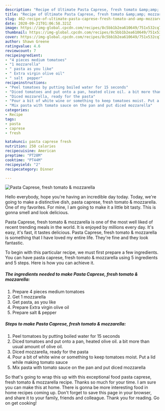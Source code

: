```yaml
---
description: "Recipe of Ultimate Pasta Caprese, fresh tomato &amp;amp; mozzarella"
title: "Recipe of Ultimate Pasta Caprese, fresh tomato &amp;amp; mozzarella"
slug: 462-recipe-of-ultimate-pasta-caprese-fresh-tomato-and-amp-mozzarella
date: 2020-09-21T01:06:58.321Z
image: https://img-global.cpcdn.com/recipes/8c5bb1b2ea610649/751x532cq70/pasta-caprese-fresh-tomato-mozzarella-recipe-main-photo.jpg
thumbnail: https://img-global.cpcdn.com/recipes/8c5bb1b2ea610649/751x532cq70/pasta-caprese-fresh-tomato-mozzarella-recipe-main-photo.jpg
cover: https://img-global.cpcdn.com/recipes/8c5bb1b2ea610649/751x532cq70/pasta-caprese-fresh-tomato-mozzarella-recipe-main-photo.jpg
author: Shawn Greene
ratingvalue: 4.6
reviewcount: 7
recipeingredient:
- "4 pieces medium tomatoes"
- "1 mozzarella"
- " pasta as you like"
- " Extra virgin olive oil"
- " salt  pepper"
recipeinstructions:
- "Peel tomatoes by putting boiled water for 15 seconds"
- "Diced tomatoes and put onto a pan, heated olive oil. a bit more than usual amount of olive oil."
- "Diced mozzarella, ready for the pasta"
- "Pour a bit of white wine or something to keep tomatoes moist. Put a lid while making tomato sauce"
- "Mix pasta with tomato sauce on the pan and put diced mozzarella"
categories:
- Recipe
tags:
- pasta
- caprese
- fresh

katakunci: pasta caprese fresh 
nutrition: 250 calories
recipecuisine: American
preptime: "PT28M"
cooktime: "PT44M"
recipeyield: "2"
recipecategory: Dinner

---
```



![Pasta Caprese, fresh tomato &amp; mozzarella](https://img-global.cpcdn.com/recipes/8c5bb1b2ea610649/751x532cq70/pasta-caprese-fresh-tomato-mozzarella-recipe-main-photo.jpg)

Hello everybody, hope you're having an incredible day today. Today, we're going to make a distinctive dish, pasta caprese, fresh tomato &amp; mozzarella. One of my favorites. For mine, I am going to make it a little bit tasty. This is gonna smell and look delicious.

Pasta Caprese, fresh tomato &amp; mozzarella is one of the most well liked of recent trending meals in the world. It is enjoyed by millions every day. It's easy, it's fast, it tastes delicious. Pasta Caprese, fresh tomato &amp; mozzarella is something that I have loved my entire life. They're fine and they look fantastic.




To begin with this particular recipe, we must first prepare a few ingredients. You can have pasta caprese, fresh tomato &amp; mozzarella using 5 ingredients and 5 steps. Here is how you can achieve it.

<!--inarticleads1-->

##### The ingredients needed to make Pasta Caprese, fresh tomato &amp; mozzarella:

1. Prepare 4 pieces medium tomatoes
1. Get 1 mozzarella
1. Get  pasta, as you like
1. Prepare  Extra virgin olive oil
1. Prepare  salt &amp; pepper




<!--inarticleads2-->

##### Steps to make Pasta Caprese, fresh tomato &amp; mozzarella:

1. Peel tomatoes by putting boiled water for 15 seconds
1. Diced tomatoes and put onto a pan, heated olive oil. a bit more than usual amount of olive oil.
1. Diced mozzarella, ready for the pasta
1. Pour a bit of white wine or something to keep tomatoes moist. Put a lid while making tomato sauce
1. Mix pasta with tomato sauce on the pan and put diced mozzarella




So that's going to wrap this up with this exceptional food pasta caprese, fresh tomato &amp; mozzarella recipe. Thanks so much for your time. I am sure you can make this at home. There is gonna be more interesting food in home recipes coming up. Don't forget to save this page in your browser, and share it to your family, friends and colleague. Thank you for reading. Go on get cooking!

